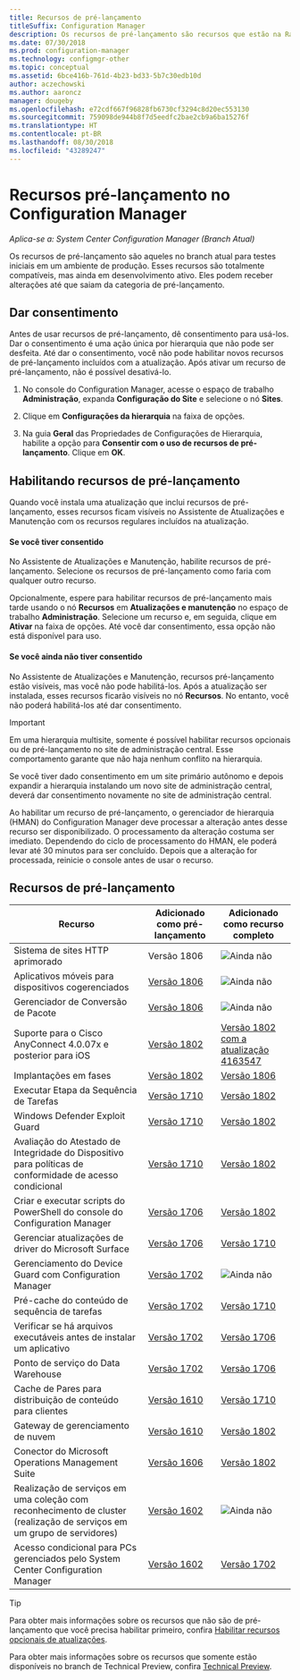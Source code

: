 ```yaml
---
title: Recursos de pré-lançamento
titleSuffix: Configuration Manager
description: Os recursos de pré-lançamento são recursos que estão na Ramificação atual para testes iniciais em um ambiente de produção.
ms.date: 07/30/2018
ms.prod: configuration-manager
ms.technology: configmgr-other
ms.topic: conceptual
ms.assetid: 6bce416b-761d-4b23-bd33-5b7c30edb10d
author: aczechowski
ms.author: aaroncz
manager: dougeby
ms.openlocfilehash: e72cdf667f96828fb6730cf3294c8d20ec553130
ms.sourcegitcommit: 759098de944b8f7d5eedfc2bae2cb9a6ba15276f
ms.translationtype: HT
ms.contentlocale: pt-BR
ms.lasthandoff: 08/30/2018
ms.locfileid: "43289247"
---
```

# <a name="pre-release-features-in-configuration-manager"></a>Recursos pré-lançamento no Configuration Manager

*Aplica-se a: System Center Configuration Manager (Branch Atual)*

Os recursos de pré-lançamento são aqueles no branch atual para testes iniciais em um ambiente de produção. Esses recursos são totalmente compatíveis, mas ainda em desenvolvimento ativo. Eles podem receber alterações até que saiam da categoria de pré-lançamento.



## <a name="give-consent"></a>Dar consentimento  

Antes de usar recursos de pré-lançamento, dê consentimento para usá-los. Dar o consentimento é uma ação única por hierarquia que não pode ser desfeita. Até dar o consentimento, você não pode habilitar novos recursos de pré-lançamento incluídos com a atualização. Após ativar um recurso de pré-lançamento, não é possível desativá-lo.

1. No console do Configuration Manager, acesse o espaço de trabalho **Administração**, expanda **Configuração do Site** e selecione o nó **Sites**.  

2. Clique em **Configurações da hierarquia**  na faixa de opções.  

3. Na guia **Geral** das Propriedades de Configurações de Hierarquia, habilite a opção para **Consentir com o uso de recursos de pré-lançamento**. Clique em **OK**.  



## <a name="enabling-pre-release-features"></a>Habilitando recursos de pré-lançamento

Quando você instala uma atualização que inclui recursos de pré-lançamento, esses recursos ficam visíveis no Assistente de Atualizações e Manutenção com os recursos regulares incluídos na atualização.

#### <a name="if-you-have-given-consent"></a>Se você tiver consentido
No Assistente de Atualizações e Manutenção, habilite recursos de pré-lançamento. Selecione os recursos de pré-lançamento como faria com qualquer outro recurso.     

Opcionalmente, espere para habilitar recursos de pré-lançamento mais tarde usando o nó **Recursos** em **Atualizações e manutenção** no espaço de trabalho **Administração**. Selecione um recurso e, em seguida, clique em **Ativar** na faixa de opções. Até você dar consentimento, essa opção não está disponível para uso.

#### <a name="if-you-havent-given-consent"></a>Se você ainda não tiver consentido
No Assistente de Atualizações e Manutenção, recursos pré-lançamento estão visíveis, mas você não pode habilitá-los. Após a atualização ser instalada, esses recursos ficarão visíveis no nó **Recursos**. No entanto, você não poderá habilitá-los até dar consentimento.


> [!Important]  
> Em uma hierarquia multisite, somente é possível habilitar recursos opcionais ou de pré-lançamento no site de administração central. Esse comportamento garante que não haja nenhum conflito na hierarquia. <!--507197-->  
> 
> Se você tiver dado consentimento em um site primário autônomo e depois expandir a hierarquia instalando um novo site de administração central, deverá dar consentimento novamente no site de administração central.  

Ao habilitar um recurso de pré-lançamento, o gerenciador de hierarquia (HMAN) do Configuration Manager deve processar a alteração antes desse recurso ser disponibilizado. O processamento da alteração costuma ser imediato. Dependendo do ciclo de processamento do HMAN, ele poderá levar até 30 minutos para ser concluído. Depois que a alteração for processada, reinicie o console antes de usar o recurso.



## <a name="pre-release-features"></a>Recursos de pré-lançamento

<!--Note/tip for target article

> [!Note]  
> In this version of Configuration Manager, <feature name> is a pre-release feature. To enable it, see [Pre-release features](/sccm/core/servers/manage/pre-release-features).  


> [!Tip]  
> This feature was first introduced in version 1702 as a [pre-release feature](/sccm/core/servers/manage/pre-release-features). Beginning with version 1706, this feature is no longer a pre-release feature.  

-->


| Recurso          | Adicionado como pré-lançamento | Adicionado como recurso completo |  
|------------------|----------------------|-------------------------|
| Sistema de sites HTTP aprimorado<!--1356889,1358228-->|Versão 1806|![Ainda não](media/red_x.png)|
| Aplicativos móveis para dispositivos cogerenciados<!--1357892-->|[Versão 1806](/sccm/core/clients/manage/co-management-switch-workloads#workloads-able-to-be-transitioned-to-intune)|![Ainda não](media/red_x.png)|
| Gerenciador de Conversão de Pacote<!--1357861-->|[Versão 1806](/sccm/apps/pcm/package-conversion-manager)|![Ainda não](media/red_x.png)|
| Suporte para o Cisco AnyConnect 4.0.07x e posterior para iOS<!--1357393-->|[Versão 1802](/sccm/mdm/deploy-use/create-vpn-profiles)| [Versão 1802 com a atualização 4163547](/sccm/mdm/deploy-use/create-vpn-profiles) |
| Implantações em fases<!--1356837-->|[Versão 1802](/sccm/osd/deploy-use/create-phased-deployment-for-task-sequence)|[Versão 1806](/sccm/osd/deploy-use/create-phased-deployment-for-task-sequence)|
| Executar Etapa da Sequência de Tarefas <!-- 1261338 --> |  [Versão 1710](/sccm/osd/understand/task-sequence-steps#child-task-sequence) |[Versão 1802](/sccm/osd/deploy-use/manage-task-sequences-to-automate-tasks#add-child-task-sequences-to-a-task-sequence)|
| Windows Defender Exploit Guard <!-- 1355468 --> |  [Versão 1710](/sccm/protect/deploy-use/create-deploy-exploit-guard-policy) |[Versão 1802](/sccm/protect/deploy-use/create-deploy-exploit-guard-policy)|
| Avaliação do Atestado de Integridade do Dispositivo para políticas de conformidade de acesso condicional <!-- 1235616 --> |  [Versão 1710](/sccm/mdm/deploy-use/manage-access-to-o365-services-for-pcs-managed-by-sccm) |[Versão 1802](/sccm/mdm/deploy-use/manage-access-to-o365-services-for-pcs-managed-by-sccm)|
| Criar e executar scripts do PowerShell do console do Configuration Manager <!-- 1236459 --> |  [Versão 1706](/sccm/apps/deploy-use/create-deploy-scripts)|[Versão 1802](/sccm/apps/deploy-use/create-deploy-scripts)|
| Gerenciar atualizações de driver do Microsoft Surface <!-- 1098490 --> |  [Versão 1706](/sccm/sum/get-started/configure-classifications-and-products) | [Versão 1710](/sccm/sum/get-started/configure-classifications-and-products)|
| Gerenciamento do Device Guard com Configuration Manager <!-- 1319346 --> |  [Versão 1702](/sccm/protect/deploy-use/use-device-guard-with-configuration-manager)|![Ainda não](media/red_x.png)|
| Pré-cache do conteúdo de sequência de tarefas <!-- 1021244 --> |  [Versão 1702](/sccm/osd/deploy-use/create-a-task-sequence-to-upgrade-an-operating-system#configure-pre-cache-content) | [Versão 1710](/sccm/osd/deploy-use/create-a-task-sequence-to-upgrade-an-operating-system#configure-pre-cache-content)|
| Verificar se há arquivos executáveis antes de instalar um aplicativo <!-- 1284624 --> |   [Versão 1702](/sccm/apps/deploy-use/deploy-applications#how-to-check-for-running-executable-files-before-installing-an-application) |[Versão 1706](/sccm/apps/deploy-use/deploy-applications#how-to-check-for-running-executable-files-before-installing-an-application)|
| Ponto de serviço do Data Warehouse <!-- 1277922 --> |  [Versão 1702](/sccm/core/servers/manage/data-warehouse) |[Versão 1706](/sccm/core/servers/manage/data-warehouse)|
| Cache de Pares para distribuição de conteúdo para clientes <!-- 1101436 --> |  [Versão 1610](/sccm/core/plan-design/hierarchy/client-peer-cache) | [Versão 1710](/sccm/core/plan-design/hierarchy/client-peer-cache)|
| Gateway de gerenciamento de nuvem <!-- 1101764 --> |  [Versão 1610](/sccm/core/clients/manage/plan-cloud-management-gateway) |[Versão 1802](/sccm/core/clients/manage/plan-cloud-management-gateway)|
| Conector do Microsoft Operations Management Suite <!-- 1236739 --> | [Versão 1606](/sccm/core/clients/manage/sync-data-microsoft-operations-management-suite) |[Versão 1802](/sccm/core/clients/manage/sync-data-microsoft-operations-management-suite)|
| Realização de serviços em uma coleção com reconhecimento de cluster (realização de serviços em um grupo de servidores) <!-- 1081776 --> | [Versão 1602](/sccm/core/get-started/capabilities-in-technical-preview-1605#BKMK_ServerGroups)|![Ainda não](media/red_x.png)|
| Acesso condicional para PCs gerenciados pelo System Center Configuration Manager <!--  --> | [Versão 1602](/sccm/mdm/deploy-use/manage-access-to-o365-services-for-pcs-managed-by-sccm)     | [Versão 1702](/sccm/mdm/deploy-use/manage-access-to-o365-services-for-pcs-managed-by-sccm)                     |
<!--Image used = ![Not yet](media/red_x.png) -->

> [!Tip]  
> Para obter mais informações sobre os recursos que não são de pré-lançamento que você precisa habilitar primeiro, confira [Habilitar recursos opcionais de atualizações](/sccm/core/servers/manage/install-in-console-updates#bkmk_options).  
> 
> Para obter mais informações sobre os recursos que somente estão disponíveis no branch de Technical Preview, confira [Technical Preview](/sccm/core/get-started/technical-preview).  
